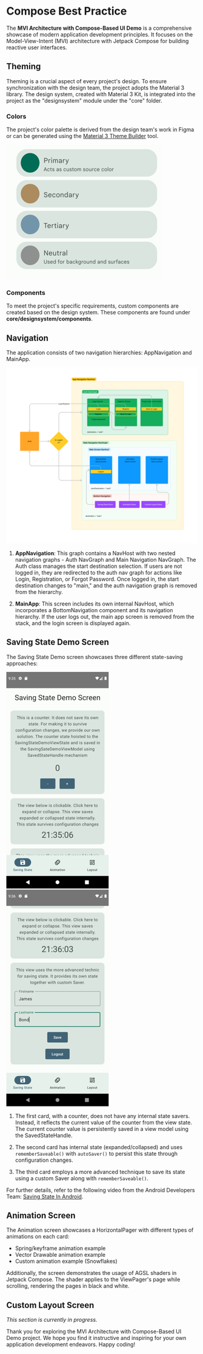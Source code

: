 # Compose Best Practice

The **MVI Architecture with Compose-Based UI Demo** is a comprehensive showcase of modern application development
principles. It focuses on the Model-View-Intent (MVI) architecture with Jetpack Compose for building reactive user
interfaces.

## Theming

Theming is a crucial aspect of every project's design. To ensure synchronization with the design team, the project
adopts the Material 3 library. The design system, created with Material 3 Kit, is integrated into the project as the
"designsystem" module under the "core" folder.

### Colors

The project's color palette is derived from the design team's work in Figma or can be generated using
the [Material 3 Theme Builder](https://m3.material.io/theme-builder#/custom) tool.

![Color Palette](/docs/images/colors.png "Color Palette Image")

### Components

To meet the project's specific requirements, custom components are created based on the design system. These components
are found under **core/designsystem/components**.

## Navigation

The application consists of two navigation hierarchies: AppNavigation and MainApp.

![App Navigation](/docs/images/navigation.png "App Navigation Scheme")

1. **AppNavigation**: This graph contains a NavHost with two nested navigation graphs - Auth NavGraph and Main
   Navigation NavGraph. The Auth class manages the start destination selection. If users are not logged in, they are
   redirected to the auth nav graph for actions like Login, Registration, or Forgot Password. Once logged in, the start
   destination changes to "main," and the auth navigation graph is removed from the hierarchy.

2. **MainApp**: This screen includes its own internal NavHost, which incorporates a BottomNavigation component and its
   navigation hierarchy. If the user logs out, the main app screen is removed from the stack, and the login screen is
   displayed again.

## Saving State Demo Screen

The Saving State Demo screen showcases three different state-saving approaches:

![Saving State](/docs/images/saving_state_1.png "Saving State Screenshot")
![Saving State](/docs/images/saving_state_2.png "Saving State Screenshot")

1. The first card, with a counter, does not have any internal state savers. Instead, it reflects the current value of
   the counter from the view state. The current counter value is persistently saved in a view model using the
   SavedStateHandle.

2. The second card has internal state (expanded/collapsed) and uses `rememberSaveable()` with `autoSaver()` to persist
   this state through configuration changes.

3. The third card employs a more advanced technique to save its state using a custom Saver along
   with `rememberSaveable()`.

For further details, refer to the following video from the Android Developers
Team: [Saving State In Android](https://youtu.be/V-s4z7B_Gnc).

## Animation Screen

The Animation screen showcases a HorizontalPager with different types of animations on each card:

- Spring/keyframe animation example
- Vector Drawable animation example
- Custom animation example (Snowflakes)

Additionally, the screen demonstrates the usage of AGSL shaders in Jetpack Compose. The shader applies to the
ViewPager's page while scrolling, rendering the pages in black and white.

## Custom Layout Screen

_This section is currently in progress._

Thank you for exploring the MVI Architecture with Compose-Based UI Demo project. We hope you find it instructive and
inspiring for your own application development endeavors. Happy coding!
